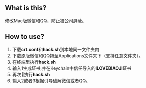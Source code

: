 ## What is this?
修改Mac版微信和QQ，防止被公司屏蔽。

## How to use?
1. 下载**crt.conf**和**hack.sh**到本地同一文件夹内
2. 下载原版微信和QQ拖至Applications文件夹下（支持任意文件夹）。  
3. 在终端里执行**hack.sh**  
4. 输入1生成证书,并在Keychain中信任导入的**ILOVEBIAOJI**证书 
5. 再次执行**hack.sh** 
6. 输入2或者3根据引导破解微信或者QQ。    
